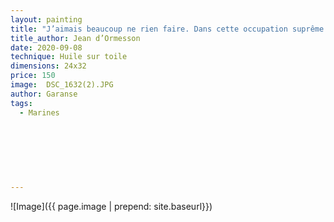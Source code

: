 ```yaml
---
layout: painting
title: "J’aimais beaucoup ne rien faire. Dans cette occupation suprême j’étais presque excellent. Je ne m’ennuyais jamais. Je rêvais."                                                  
title_author: Jean d’Ormesson
date: 2020-09-08
technique: Huile sur toile 
dimensions: 24x32
price: 150
image:  DSC_1632(2).JPG
author: Garanse
tags:
  - Marines
  
  
  
  
  
  
  
---
```

![Image]({{ page.image | prepend: site.baseurl}})


